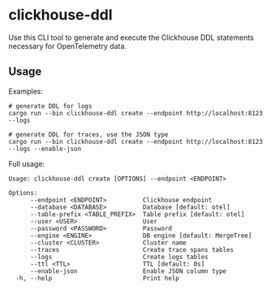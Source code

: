 # clickhouse-ddl

Use this CLI tool to generate and execute the Clickhouse DDL statements necessary for OpenTelemetry data.

## Usage

Examples:

```shell
# generate DDL for logs
cargo run --bin clickhouse-ddl create --endpoint http://localhost:8123 --logs

# generate DDL for traces, use the JSON type
cargo run --bin clickhouse-ddl create --endpoint http://localhost:8123 --logs --enable-json
```

Full usage:

```shell
Usage: clickhouse-ddl create [OPTIONS] --endpoint <ENDPOINT>

Options:
      --endpoint <ENDPOINT>          Clickhouse endpoint
      --database <DATABASE>          Database [default: otel]
      --table-prefix <TABLE_PREFIX>  Table prefix [default: otel]
      --user <USER>                  User
      --password <PASSWORD>          Password
      --engine <ENGINE>              DB engine [default: MergeTree]
      --cluster <CLUSTER>            Cluster name
      --traces                       Create trace spans tables
      --logs                         Create logs tables
      --ttl <TTL>                    TTL [default: 0s]
      --enable-json                  Enable JSON column type
  -h, --help                         Print help
```